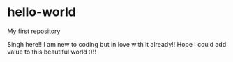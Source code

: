 # hello-world
My first repository

Singh here!! I am new to coding but in love with it already!!
Hope I could add value to this beautiful world :)!!
